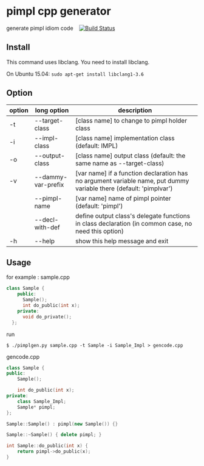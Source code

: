 # pimpl cpp generator

generate pimpl idiom code &nbsp;&nbsp; [![Build Status](https://travis-ci.org/notetau/pimpl-cpp-generator.svg?branch=master)](https://travis-ci.org/notetau/pimpl-cpp-generator)

## Install
This command uses libclang. You need to install libclang.

On Ubuntu 15.04:
``` sudo apt-get install libclang1-3.6 ```

## Option

| option | long option | description |
| -- | ------ | -- |
| -t | --target-class | [class name] to change to pimpl holder class |
| -i | --impl-class | [class name] implementation class (default: IMPL)
| -o | --output-class |  [class name] output class (default: the same name as --target-class) |
| -v | --dammy-var-prefix | [var name] if a function declaration has no argument variable name, put dummy variable there (default: 'pimplvar') |
| |  --pimpl-name |  [var name] name of pimpl pointer (default: 'pimpl') |
| |  --decl-with-def | define output class's delegate functions in class declaration (in common case, no need this option) |
| -h | --help |show this help message and exit |

## Usage

for example : sample.cpp

``` c++
class Sample {
    public:
      Sample();
      int do_public(int x);
    private:
      void do_private();
  };
```

run
```
$ ./pimplgen.py sample.cpp -t Sample -i Sample_Impl > gencode.cpp
```

gencode.cpp
``` c++
class Sample {
public:
    Sample();

    int do_public(int x);
private:
    class Sample_Impl;
    Sample* pimpl;
};

Sample::Sample() : pimpl(new Sample()) {}

Sample::~Sample() { delete pimpl; }

int Sample::do_public(int x) {
    return pimpl->do_public(x);
}
```
